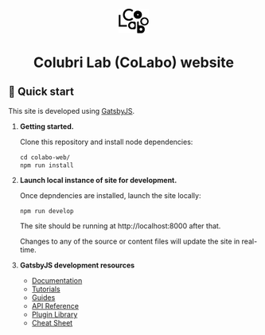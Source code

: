 <p align="center">
  <a href="https://co-labo.org/">
    <img alt="CoLabo" src="https://github.com/colabobio/colabo-web/blob/main/static/images/colabo-logo-v1.svg" width="60" />
  </a>
</p>

<h1 align="center">
  Colubri Lab (CoLabo) website
</h1>

## 🚀 Quick start

This site is developed using [GatsbyJS](https://www.gatsbyjs.com/).

1.  **Getting started.**

    Clone this repository and install node dependencies:

    ```shell
    cd colabo-web/
    npm run install
    ```    

2.  **Launch local instance of site for development.**

    Once depndencies are installed, launch the site locally:

    ```shell
    npm run develop
    ```

    The site should be running at http://localhost:8000 after that.

    Changes to any of the source or content files will update the site in real-time.

3.  **GatsbyJS development resources**

    - [Documentation](https://www.gatsbyjs.com/docs/?utm_source=starter&utm_medium=readme&utm_campaign=minimal-starter)
    - [Tutorials](https://www.gatsbyjs.com/docs/tutorial/?utm_source=starter&utm_medium=readme&utm_campaign=minimal-starter)
    - [Guides](https://www.gatsbyjs.com/docs/how-to/?utm_source=starter&utm_medium=readme&utm_campaign=minimal-starter)
    - [API Reference](https://www.gatsbyjs.com/docs/api-reference/?utm_source=starter&utm_medium=readme&utm_campaign=minimal-starter)
    - [Plugin Library](https://www.gatsbyjs.com/plugins?utm_source=starter&utm_medium=readme&utm_campaign=minimal-starter)
    - [Cheat Sheet](https://www.gatsbyjs.com/docs/cheat-sheet/?utm_source=starter&utm_medium=readme&utm_campaign=minimal-starter)
